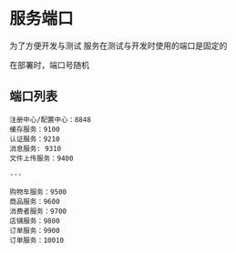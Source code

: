 # 服务端口

为了方便开发与测试
服务在测试与开发时使用的端口是固定的

在部署时，端口号随机

## 端口列表

```
注册中心/配置中心：8848
缓存服务：9100
认证服务：9210
消息服务: 9310
文件上传服务：9400

---

购物车服务：9500
商品服务：9600
消费者服务：9700
店铺服务：9800
订单服务：9900
订单服务：10010
```